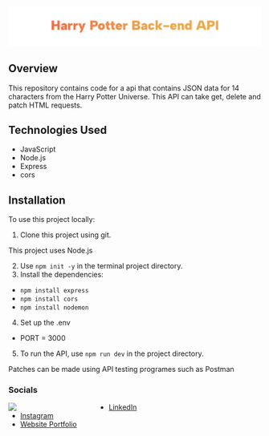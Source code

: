 <img src="./hp-backend.png" alt="harry potter api back end">

## Overview

This repository contains code for a api that contains JSON data for 14 characters from the Harry Potter Universe. This API can take get, delete and patch HTML requests.

## Technologies Used

- JavaScript
- Node.js
- Express
- cors

## Installation

To use this project locally:

1. Clone this project using git.

This project uses Node.js

2. Use `npm init -y` in the terminal project directory.
3. Install the dependencies:
  * `npm install express`
  * `npm install cors`
  * `npm install nodemon`
4. Set up the .env
  * PORT = 3000
5. To run the API, use `npm run dev` in the project directory.

Patches can be made using API testing programes such as Postman

### Socials 

<img align="left" src="./ME-pf.gif" width="200">

- [LinkedIn](https://www.linkedin.com/in/collinscomondi/) <br>
- [Instagram](https://www.instagram.com/someprofoundname/) <br>
- [Website Portfolio](https://www.someprofoundname.com)
